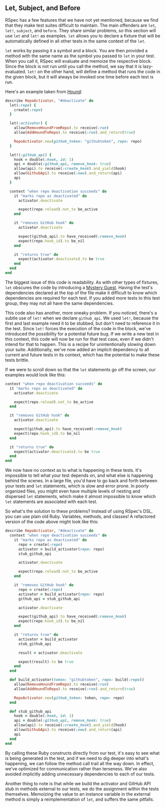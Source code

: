 ## Let, Subject, and Before

RSpec has a few features that we have not yet mentioned, because we find that
they make test suites difficult to maintain. The main offenders are `let`,
`let!`, `subject`, and `before`. They share similar problems, so this section
will use `let` and `let!` as examples. `let` allows you to declare a fixture
that will be automatically defined in all other tests in the same context of the
`let`.

`let` works by passing it a symbol and a block. You are then provided a method
with the same name as the symbol you passed to `let` in your test. When you call
it, RSpec will evaluate and memoize the respective block. Since the block is not
run until you call the method, we say that it is lazy-evaluated. `let!` on the
other hand, will define a method that runs the code in the given block, but it
will always be invoked one time before each test is run.

Here's an example taken from [Hound](https://github.com/thoughtbot/hound):

```ruby
describe RepoActivator, "#deactivate" do
  let(:repo) {
    create(:repo)
  }

  let(:activator) {
    allow(RemoveHoundFromRepo).to receive(:run)
    allow(AddHoundToRepo).to receive(:run).and_return(true)

    RepoActivator.new(github_token: "githubtoken", repo: repo)
  }

  let!(:github_api) {
    hook = double(:hook, id: 1)
    api = double(:github_api, remove_hook: true)
    allow(api).to receive(:create_hook).and_yield(hook)
    allow(GithubApi).to receive(:new).and_return(api)
    api
  }

  context "when repo deactivation succeeds" do
    it "marks repo as deactivated" do
      activator.deactivate

      expect(repo.reload).not_to be_active
    end

    it "removes GitHub hook" do
      activator.deactivate

      expect(github_api).to have_received(:remove_hook)
      expect(repo.hook_id).to be_nil
    end

    it "returns true" do
      expect(activator.deactivate).to be true
    end
  end
end
```

The biggest issue of this code is readability. As with other types of fixtures,
`let` obscures the code by introducing a [Mystery Guest](#fixtures). Having the
test's dependencies declared at the top of the file make it difficult to know
which dependencies are required for each test. If you added more tests to this
test group, they may not all have the same dependencies.

This code also has another, more sneaky problem. If you noticed, there's a
subtle use of `let!` when we declare `github_api`. We used `let!`, because the
first and last example need it to be stubbed, but don't need to reference it in
the test. Since `let!` forces the execution of the code in the block, we've
introduced the possibility for a potential future bug. If we write a new test in
this context, this code will now be run for that test case, even if we didn't
intend for that to happen. This is a recipe for unintentionally slowing down
your suite. Additionally, we've now added an implicit dependency to all current
and future tests in its context, which has the potential to make these tests
brittle.

If we were to scroll down so that the `let` statements go off the screen,
our examples would look like this:

```ruby
context "when repo deactivation succeeds" do
  it "marks repo as deactivated" do
    activator.deactivate

    expect(repo.reload).not_to be_active
  end

  it "removes GitHub hook" do
    activator.deactivate

    expect(github_api).to have_received(:remove_hook)
    expect(repo.hook_id).to be_nil
  end

  it "returns true" do
    expect(activator.deactivate).to be true
  end
end
```

We now have no context as to what is happening in these tests. It's impossible to
tell what your test depends on, and what else is happening behind the scenes. In
a large file, you'd have to go back and forth between your tests and `let`
statements, which is slow and error prone. In poorly organized files, you might
even have multiple levels of nesting and dispersed `let` statements, which make
it almost impossible to know which `let` statements are associated with each
test.

So what's the solution to these problems? Instead of using RSpec's DSL, you can
use plain old Ruby. Variables, methods, and classes! A refactored version of the
code above might look like this:

```ruby
describe RepoActivator, "#deactivate" do
  context "when repo deactivation succeeds" do
    it "marks repo as deactivated" do
      repo = create(:repo)
      activator = build_activator(repo: repo)
      stub_github_api

      activator.deactivate

      expect(repo.reload).not_to be_active
    end

    it "removes GitHub hook" do
      repo = create(:repo)
      activator = build_activator(repo: repo)
      github_api = stub_github_api

      activator.deactivate

      expect(github_api).to have_received(:remove_hook)
      expect(repo.hook_id).to be_nil
    end

    it "returns true" do
      activator = build_activator
      stub_github_api

      result = activator.deactivate

      expect(result).to be true
    end
  end

  def build_activator(token: "githubtoken", repo: build(:repo))
    allow(RemoveHoundFromRepo).to receive(:run)
    allow(AddHoundToRepo).to receive(:run).and_return(true)

    RepoActivator.new(github_token: token, repo: repo)
  end

  def stub_github_api
    hook = double(:hook, id: 1)
    api = double(:github_api, remove_hook: true)
    allow(api).to receive(:create_hook).and_yield(hook)
    allow(GithubApi).to receive(:new).and_return(api)
    api
  end
end
```

By calling these Ruby constructs directly from our test, it's easy to see what
is being generated in the test, and if we need to dig deeper into what's
happening, we can follow the method call trail all the way down. In effect,
we've optimized for communication rather than terseness. We've also avoided
implicitly adding unnecessary dependencies to each of our tests.

Another thing to note is that while we build the activator and GitHub API stub
in methods external to our tests, we do the assignment within the tests
themselves. Memoizing the value to an instance variable in the external method
is simply a reimplementation of `let`, and suffers the same pitfalls.

